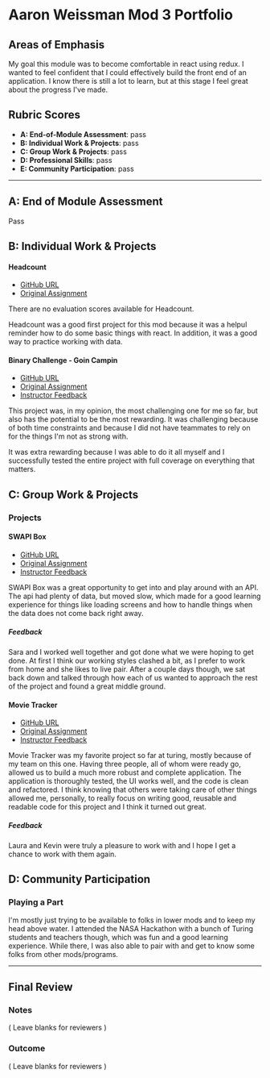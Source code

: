 # Aaron Weissman Mod 3 Portfolio

## Areas of Emphasis

My goal this module was to become comfortable in react using redux. I wanted to feel confident that I could effectively build the front end of an application. I know there is still a lot to learn, but at this stage I feel great about the progress I've made.

## Rubric Scores

* **A: End-of-Module Assessment**: pass
* **B: Individual Work & Projects**: pass
* **C: Group Work & Projects**: pass
* **D: Professional Skills**: pass
* **E: Community Participation**: pass

-----------------------

## A: End of Module Assessment

Pass


## B: Individual Work & Projects

#### Headcount

* [GitHub URL](https://github.com/aweissman11/headcount2.0)
* [Original Assignment](https://github.com/turingschool-examples/headcount2.0)

There are no evaluation scores available for Headcount. 

Headcount was a good first project for this mod because it was a helpul reminder how to do some basic things with react. In addition, it was a good way to practice working with data.


#### Binary Challenge - Goin Campin

* [GitHub URL](https://github.com/aweissman11/goin-campin)
* [Original Assignment](http://frontend.turing.io/projects/binary-challenge.html)
* [Instructor Feedback](https://github.com/turingschool/front-end-submissions-public/blob/master/1806/mod-3/binary-challenge/aaron/scores.md)

This project was, in my opinion, the most challenging one for me so far, but also has the potential to be the most rewarding. It was challenging because of both time constraints and because I did not have teammates to rely on for the things I'm not as strong with.

It was extra rewarding because I was able to do it all myself and I successfully tested the entire project with full coverage on everything that matters.

## C: Group Work & Projects

### Projects

#### SWAPI Box

* [GitHub URL](https://github.com/aweissman11/swapi-box)
* [Original Assignment](http://frontend.turing.io/projects/swapi-box.html)
* [Instructor Feedback](https://github.com/turingschool/front-end-submissions-public/blob/master/1806/mod-3/swapi/aaron/scores.md)

SWAPI Box was a great opportunity to get into and play around with an API. The api had plenty of data, but moved slow, which made for a good learning experience for things like loading screens and how to handle things when the data does not come back right away.

##### Feedback
Sara and I worked well together and got done what we were hoping to get done. At first I think our working styles clashed a bit, as I prefer to work from home and she likes to live pair. After a couple days though, we sat back down and talked through how each of us wanted to approach the rest of the project and found a great middle ground.


#### Movie Tracker

* [GitHub URL](https://github.com/aweissman11/frontend-movie-tracker)
* [Original Assignment](https://github.com/turingschool-examples/movie-tracker)
* [Instructor Feedback](https://github.com/turingschool/front-end-submissions-public/blob/master/1806/mod-3/movie-tracker/aaron-laura-kevin/scores.md)

Movie Tracker was my favorite project so far at turing, mostly because of my team on this one.
Having three people, all of whom were ready go, allowed us to build a much more robust and complete application. The application is thoroughly tested, the UI works well, and the code is clean and refactored.
I think knowing that others were taking care of other things allowed me, personally, to really focus on writing good, reusable and readable code for this project and I think it turned out great.

##### Feedback
Laura and Kevin were truly a pleasure to work with and I hope I get a chance to work with them again.


## D: Community Participation

### Playing a Part
I'm mostly just trying to be available to folks in lower mods and to keep my head above water.
I attended the NASA Hackathon with a bunch of Turing students and teachers though, which was fun and a good learning experience. While there, I was also able to pair with and get to know some folks from other mods/programs.

------------------

## Final Review

### Notes

( Leave blanks for reviewers )

### Outcome

( Leave blanks for reviewers )
